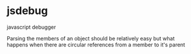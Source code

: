jsdebug
=======

javascript debugger

Parsing the members of an object should be relatively easy but what happens when there are circular references from a member to it's parent
